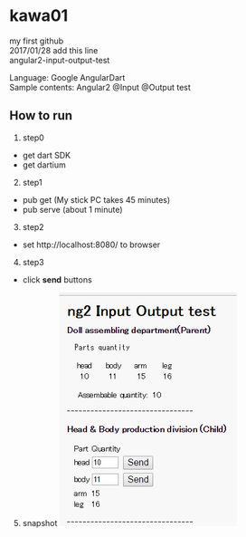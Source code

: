 ﻿# kawa01
my first github  
2017/01/28 add this line  
angular2-input-output-test  

Language: Google AngularDart  
Sample contents:  Angular2 @Input @Output test  

## How to run
1. step0
  * get dart SDK
  * get dartium
2. step1
  * pub get     (My stick PC takes 45 minutes)
  * pub serve   (about 1 minute)
3. step2
  * set http://localhost:8080/ to browser
4. step3
  * click **send** buttons
5. snapshot
![snapshot](./20170128-1.jpg)
